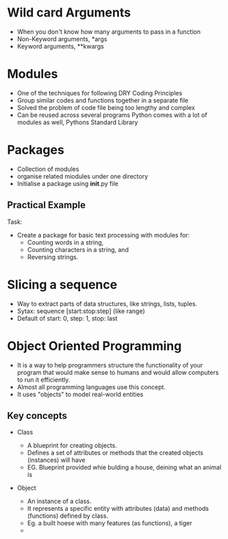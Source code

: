 # Wild card Arguments
- When you don't know how many arguments to pass in a function
- Non-Keyword arguments, *args
- Keyword arguments, **kwargs

# Modules
- One of the techniques for following DRY Coding Principles
- Group similar codes and functions together in a separate file
- Solved the problem of code file being too lengthy and complex
- Can be reused across several programs
Python comes with a lot of modules as well, Pythons Standard Library

# Packages
- Collection of modules
- organise related miodules under one directory
- Initialise a package using __init__.py file

## Practical Example
Task:
- Create a package for basic text processing with modules for:
    - Counting words in a string,
    - Counting characters in a string, and
    - Reversing strings.

# Slicing a sequence
- Way to extract parts of data structures, like strings, lists, tuples.
- Sytax: sequence [start:stop:step] (like range)
- Default of start: 0, step: 1, stop: last

# Object Oriented Programming
- It is a way to help programmers structure the functionality of your program that would make sense to humans and would allow computers to run it efficiently.
- Almost all programming languages use this concept.
- It uses "objects" to model real-world entities

## Key concepts
- Class
    - A blueprint for creating objects. 
    - Defines a set of attributes or methods that the created objects (instances) will have
    - EG. Blueprint provided whie bulding a house, deining what an animal is

- Object
    - An instance of a class. 
    - It represents a specific entity with attributes (data) and methods (functions) defined by class.
    - Eg. a built hoese with many features (as functions), a tiger 
    - 